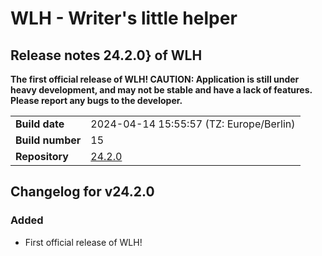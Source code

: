 # WLH - Writer's little helper
## Release notes **24.2.0**} of WLH
**The first official release of WLH! CAUTION: Application is still under heavy development, and may not be stable and have a lack of features. Please report any bugs to the developer.**

| | |
| --- | --- |
| **Build date** | 2024-04-14 15:55:57 (TZ: Europe/Berlin) | 
| **Build number** | 15 | 
| **Repository** | [24.2.0](https://github.com/tvx17/wlh/tree/24.2.0) | 
## Changelog for v24.2.0
### Added
- First official release of WLH!

